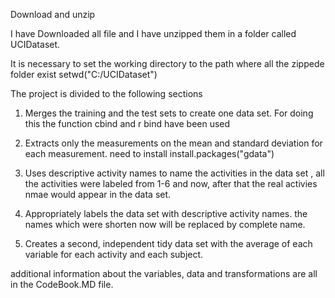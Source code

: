 
Download and unzip 

I have Downloaded all file and I have unzipped them in a folder called UCIDataset.

It is necessary to set the working directory to the path where all the zippede folder exist
setwd("C:/UCIDataset")



The project is divided to the following sections

1. Merges the training and the test sets to create one data set. For doing this the function cbind and r bind have been used

2. Extracts only the measurements on the mean and standard deviation for each measurement. 
need to install   install.packages("gdata")


3. Uses descriptive activity names to name the activities in the data set , all the activities were labeled from 1-6 and now, after that the real activies nmae would appear in the data set.


4. Appropriately labels the data set with descriptive activity names. 
the names which were shorten now will be replaced by complete name.

5. Creates a second, independent tidy data set with the average of each variable for each activity and each subject.

additional information about the variables, data and transformations are all in the CodeBook.MD file.
